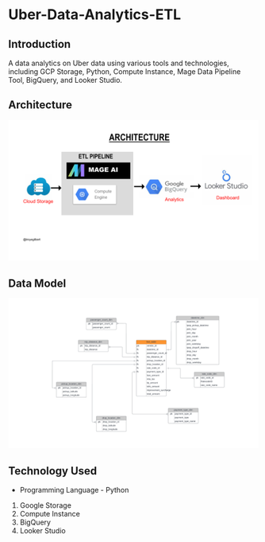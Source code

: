 # Uber-Data-Analytics-ETL

## Introduction 

A data analytics on Uber data using various tools and technologies, including GCP Storage, Python, Compute Instance, Mage Data Pipeline Tool, BigQuery, and Looker Studio.


## Architecture 
<img src="architecture.png">

## Data Model
<img src="datamodel.jpeg">

## Technology Used
- Programming Language - Python

1. Google Storage
2. Compute Instance 
3. BigQuery
4. Looker Studio